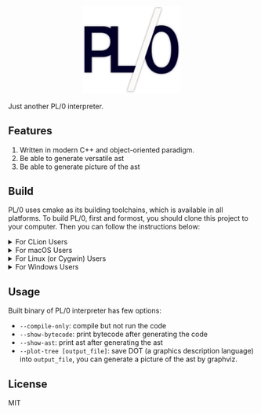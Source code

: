 <p align="center"><img src="https://raw.githubusercontent.com/chengluyu/PL0/master/pl0.png" width=200></p>

Just another PL/0 interpreter.

## Features

1. Written in modern C++ and object-oriented paradigm.
2. Be able to generate versatile ast
3. Be able to generate picture of the ast 

## Build

PL/0 uses cmake as its building toolchains, which is available in all platforms. To build PL/0, first and formost, you should clone this project to your computer.
Then you can follow the instructions below:

<details>
<summary>For CLion Users</summary>
If you're using CLion as your C++ IDE, you can load this project directly into CLion by clicking "Import Project from Sources" on the startup screen of CLion.
</details>

<details>
<summary>For macOS Users</summary>
If you're using CLion as your C++ IDE, you can load this project directly into CLion by clicking "Import Project from Sources" on the startup screen of CLion.
</details>

<details>
<summary>For Linux (or Cygwin) Users </summary>
If you're using Linux (or Cygwin). The best way is using GNU make. Just `cd` into this project and execute following command.

```shell
mkdir -p cmake-build
cd cmake-build
cmake .. -G "Unix Makefiles"
```
</details>

<details>
<summary>For Windows Users</summary>
<br>
Make sure that the Microsoft C++ compiler is installed with your Visual Studio. Then execute `cmake .` in this project's directory. CMake will generate Visual Studio solution file automatically.
</details>

## Usage

Built binary of PL/0 interpreter has few options:

* `--compile-only`: compile but not run the code
* `--show-bytecode`: print bytecode after generating the code
* `--show-ast`: print ast after generating the ast
* `--plot-tree [output_file]`: save DOT (a graphics description language) into `output_file`, you can generate a picture of the ast by graphviz.

## License

MIT
